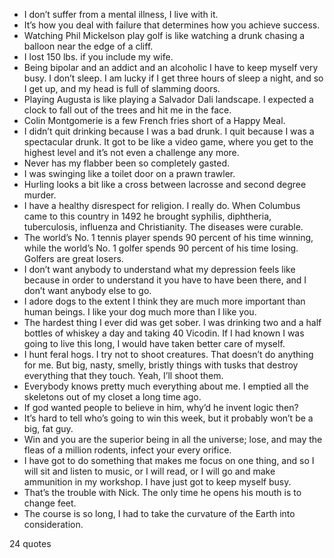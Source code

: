  - I don’t suffer from a mental illness, I live with it.
 - It’s how you deal with failure that determines how you achieve success.
 - Watching Phil Mickelson play golf is like watching a drunk chasing a balloon near the edge of a cliff.
 - I lost 150 lbs. if you include my wife.
 - Being bipolar and an addict and an alcoholic I have to keep myself very busy. I don’t sleep. I am lucky if I get three hours of sleep a night, and so I get up, and my head is full of slamming doors.
 - Playing Augusta is like playing a Salvador Dali landscape. I expected a clock to fall out of the trees and hit me in the face.
 - Colin Montgomerie is a few French fries short of a Happy Meal.
 - I didn’t quit drinking because I was a bad drunk. I quit because I was a spectacular drunk. It got to be like a video game, where you get to the highest level and it’s not even a challenge any more.
 - Never has my flabber been so completely gasted.
 - I was swinging like a toilet door on a prawn trawler.
 - Hurling looks a bit like a cross between lacrosse and second degree murder.
 - I have a healthy disrespect for religion. I really do. When Columbus came to this country in 1492 he brought syphilis, diphtheria, tuberculosis, influenza and Christianity. The diseases were curable.
 - The world’s No. 1 tennis player spends 90 percent of his time winning, while the world’s No. 1 golfer spends 90 percent of his time losing. Golfers are great losers.
 - I don’t want anybody to understand what my depression feels like because in order to understand it you have to have been there, and I don’t want anybody else to go.
 - I adore dogs to the extent I think they are much more important than human beings. I like your dog much more than I like you.
 - The hardest thing I ever did was get sober. I was drinking two and a half bottles of whiskey a day and taking 40 Vicodin. If I had known I was going to live this long, I would have taken better care of myself.
 - I hunt feral hogs. I try not to shoot creatures. That doesn’t do anything for me. But big, nasty, smelly, bristly things with tusks that destroy everything that they touch. Yeah, I’ll shoot them.
 - Everybody knows pretty much everything about me. I emptied all the skeletons out of my closet a long time ago.
 - If god wanted people to believe in him, why’d he invent logic then?
 - It’s hard to tell who’s going to win this week, but it probably won’t be a big, fat guy.
 - Win and you are the superior being in all the universe; lose, and may the fleas of a million rodents, infect your every orifice.
 - I have got to do something that makes me focus on one thing, and so I will sit and listen to music, or I will read, or I will go and make ammunition in my workshop. I have just got to keep myself busy.
 - That’s the trouble with Nick. The only time he opens his mouth is to change feet.
 - The course is so long, I had to take the curvature of the Earth into consideration.

24 quotes